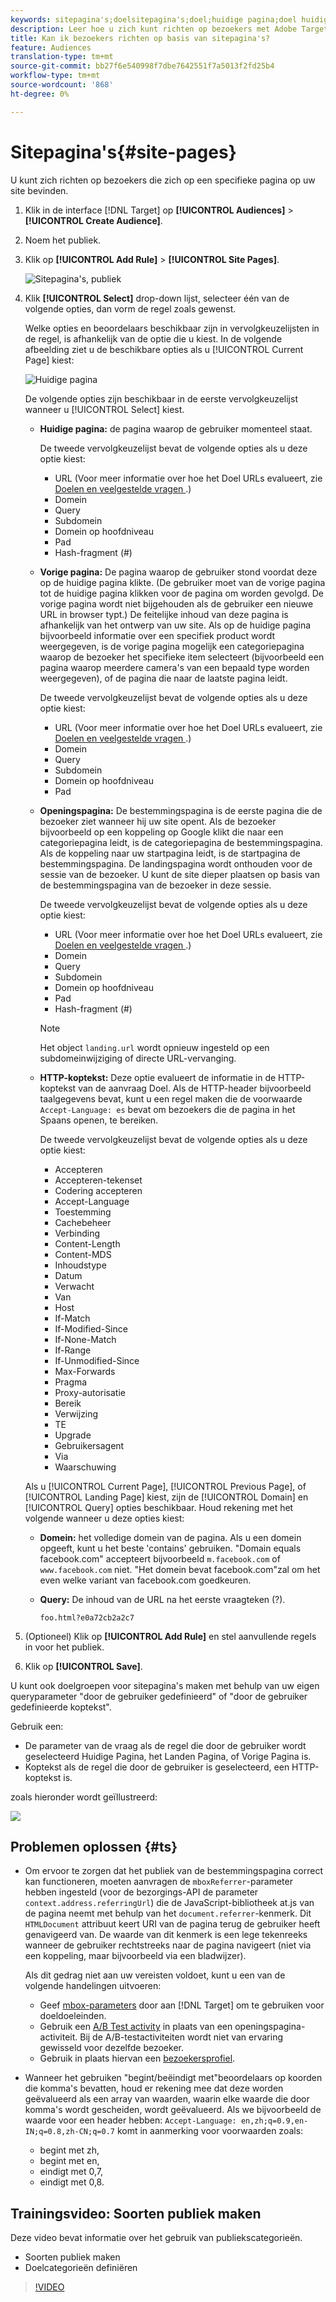 ```yaml
---
keywords: sitepagina's;doelsitepagina's;doel;huidige pagina;doel huidige pagina;vorige pagina;doel vorige pagina;landingspagina;doel landingspagina;http header
description: Leer hoe u zich kunt richten op bezoekers met Adobe Target die zich op een specifieke pagina op uw site bevinden.
title: Kan ik bezoekers richten op basis van sitepagina's?
feature: Audiences
translation-type: tm+mt
source-git-commit: bb27f6e540998f7dbe7642551f7a5013f2fd25b4
workflow-type: tm+mt
source-wordcount: '868'
ht-degree: 0%

---
```



# Sitepagina&#39;s{#site-pages}

U kunt zich richten op bezoekers die zich op een specifieke pagina op uw site bevinden.

1. Klik in de interface [!DNL Target] op **[!UICONTROL Audiences]** > **[!UICONTROL Create Audience]**.
1. Noem het publiek.
1. Klik op **[!UICONTROL Add Rule]** > **[!UICONTROL Site Pages]**.

   ![Sitepagina&#39;s, publiek](assets/target_site_pages.png)

1. Klik **[!UICONTROL Select]** drop-down lijst, selecteer één van de volgende opties, dan vorm de regel zoals gewenst.

   Welke opties en beoordelaars beschikbaar zijn in vervolgkeuzelijsten in de regel, is afhankelijk van de optie die u kiest. In de volgende afbeelding ziet u de beschikbare opties als u [!UICONTROL Current Page] kiest:

   ![Huidige pagina](/help/c-target/c-audiences/c-target-rules/assets/current-page.png)

   De volgende opties zijn beschikbaar in de eerste vervolgkeuzelijst wanneer u [!UICONTROL Select] kiest.

   * **Huidige pagina:** de pagina waarop de gebruiker momenteel staat.

      De tweede vervolgkeuzelijst bevat de volgende opties als u deze optie kiest:

      * URL (Voor meer informatie over hoe het Doel URLs evalueert, zie [Doelen en veelgestelde vragen ](/help/c-target/c-troubleshooting-targets-and-audiences/troubleshooting-targets-and-audiences.md).)
      * Domein
      * Query
      * Subdomein
      * Domein op hoofdniveau
      * Pad
      * Hash-fragment (#)
   * **Vorige pagina:** De pagina waarop de gebruiker stond voordat deze op de huidige pagina klikte. (De gebruiker moet van de vorige pagina tot de huidige pagina klikken voor de pagina om worden gevolgd. De vorige pagina wordt niet bijgehouden als de gebruiker een nieuwe URL in browser typt.) De feitelijke inhoud van deze pagina is afhankelijk van het ontwerp van uw site. Als op de huidige pagina bijvoorbeeld informatie over een specifiek product wordt weergegeven, is de vorige pagina mogelijk een categoriepagina waarop de bezoeker het specifieke item selecteert (bijvoorbeeld een pagina waarop meerdere camera&#39;s van een bepaald type worden weergegeven), of de pagina die naar de laatste pagina leidt.

      De tweede vervolgkeuzelijst bevat de volgende opties als u deze optie kiest:

      * URL (Voor meer informatie over hoe het Doel URLs evalueert, zie [Doelen en veelgestelde vragen ](/help/c-target/c-troubleshooting-targets-and-audiences/troubleshooting-targets-and-audiences.md).)
      * Domein
      * Query
      * Subdomein
      * Domein op hoofdniveau
      * Pad
   * **Openingspagina:** De bestemmingspagina is de eerste pagina die de bezoeker ziet wanneer hij uw site opent. Als de bezoeker bijvoorbeeld op een koppeling op Google klikt die naar een categoriepagina leidt, is de categoriepagina de bestemmingspagina. Als de koppeling naar uw startpagina leidt, is de startpagina de bestemmingspagina. De landingspagina wordt onthouden voor de sessie van de bezoeker. U kunt de site dieper plaatsen op basis van de bestemmingspagina van de bezoeker in deze sessie.

      De tweede vervolgkeuzelijst bevat de volgende opties als u deze optie kiest:

      * URL (Voor meer informatie over hoe het Doel URLs evalueert, zie [Doelen en veelgestelde vragen ](/help/c-target/c-troubleshooting-targets-and-audiences/troubleshooting-targets-and-audiences.md).)
      * Domein
      * Query
      * Subdomein
      * Domein op hoofdniveau
      * Pad
      * Hash-fragment (#)

      >[!NOTE]
      >
      >Het object `landing.url` wordt opnieuw ingesteld op een subdomeinwijziging of directe URL-vervanging.

   * **HTTP-koptekst:** Deze optie evalueert de informatie in de HTTP-koptekst van de aanvraag Doel. Als de HTTP-header bijvoorbeeld taalgegevens bevat, kunt u een regel maken die de voorwaarde `Accept-Language: es` bevat om bezoekers die de pagina in het Spaans openen, te bereiken.

      De tweede vervolgkeuzelijst bevat de volgende opties als u deze optie kiest:

      * Accepteren
      * Accepteren-tekenset
      * Codering accepteren
      * Accept-Language
      * Toestemming
      * Cachebeheer
      * Verbinding
      * Content-Length
      * Content-MDS
      * Inhoudstype
      * Datum
      * Verwacht
      * Van
      * Host
      * If-Match
      * If-Modified-Since
      * If-None-Match
      * If-Range
      * If-Unmodified-Since
      * Max-Forwards
      * Pragma
      * Proxy-autorisatie
      * Bereik
      * Verwijzing
      * TE
      * Upgrade
      * Gebruikersagent
      * Via
      * Waarschuwing

   Als u [!UICONTROL Current Page], [!UICONTROL Previous Page], of [!UICONTROL Landing Page] kiest, zijn de [!UICONTROL Domain] en [!UICONTROL Query] opties beschikbaar. Houd rekening met het volgende wanneer u deze opties kiest:

   * **Domein:** het volledige domein van de pagina. Als u een domein opgeeft, kunt u het beste &#39;contains&#39; gebruiken. &quot;Domain equals facebook.com&quot; accepteert bijvoorbeeld `m.facebook.com` of `www.facebook.com` niet. &quot;Het domein bevat facebook.com&quot;zal om het even welke variant van facebook.com goedkeuren.
   * **Query:** De inhoud van de URL na het eerste vraagteken (?).

      `foo.html?e0a72cb2a2c7`





1. (Optioneel) Klik op **[!UICONTROL Add Rule]** en stel aanvullende regels in voor het publiek.
1. Klik op **[!UICONTROL Save]**.

U kunt ook doelgroepen voor sitepagina&#39;s maken met behulp van uw eigen queryparameter &quot;door de gebruiker gedefinieerd&quot; of &quot;door de gebruiker gedefinieerde koptekst&quot;.

Gebruik een:

* De parameter van de vraag als de regel die door de gebruiker wordt geselecteerd Huidige Pagina, het Landen Pagina, of Vorige Pagina is.
* Koptekst als de regel die door de gebruiker is geselecteerd, een HTTP-koptekst is.

zoals hieronder wordt geïllustreerd:

![](assets/site_pages.png)

## Problemen oplossen {#ts}

* Om ervoor te zorgen dat het publiek van de bestemmingspagina correct kan functioneren, moeten aanvragen de `mboxReferrer`-parameter hebben ingesteld (voor de bezorgings-API de parameter `context.address.referringUrl`) die de JavaScript-bibliotheek at.js van de pagina neemt met behulp van het `document.referrer`-kenmerk. Dit `HTMLDocument` attribuut keert URI van de pagina terug de gebruiker heeft genavigeerd van. De waarde van dit kenmerk is een lege tekenreeks wanneer de gebruiker rechtstreeks naar de pagina navigeert (niet via een koppeling, maar bijvoorbeeld via een bladwijzer).

   Als dit gedrag niet aan uw vereisten voldoet, kunt u een van de volgende handelingen uitvoeren:

   * Geef [mbox-parameters](/help/c-implementing-target/c-implementing-target-for-client-side-web/t-mbox-download/c-understanding-global-mbox/pass-parameters-to-global-mbox.md) door aan [!DNL Target] om te gebruiken voor doeldoeleinden.
   * Gebruik een [A/B Test activity](/help/c-activities/t-test-ab/test-ab.md) in plaats van een openingspagina-activiteit. Bij de A/B-testactiviteiten wordt niet van ervaring gewisseld voor dezelfde bezoeker.
   * Gebruik in plaats hiervan een [bezoekersprofiel](/help/c-target/c-audiences/c-target-rules/visitor-profile.md).

* Wanneer het gebruiken &quot;begint/beëindigt met&quot;beoordelaars op koorden die komma&#39;s bevatten, houd er rekening mee dat deze
worden geëvalueerd als een array van waarden, waarin elke waarde die door komma&#39;s wordt gescheiden, wordt geëvalueerd. Als we bijvoorbeeld de waarde voor een header hebben: `Accept-Language: en,zh;q=0.9,en-IN;q=0.8,zh-CN;q=0.7` komt in aanmerking voor voorwaarden zoals:
   * begint met zh,
   * begint met en,
   * eindigt met 0,7,
   * eindigt met 0,8.

## Trainingsvideo: Soorten publiek maken

Deze video bevat informatie over het gebruik van publiekscategorieën.

* Soorten publiek maken
* Doelcategorieën definiëren

>[!VIDEO](https://video.tv.adobe.com/v/17392)
